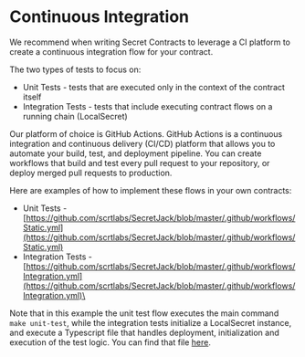 # Continuous Integration

We recommend when writing Secret Contracts to leverage a CI platform to create a continuous integration flow for your contract.&#x20;

The two types of tests to focus on:

* Unit Tests - tests that are executed only in the context of the contract itself
* Integration Tests - tests that include executing contract flows on a running chain (LocalSecret)

Our platform of choice is GitHub Actions. GitHub Actions is a continuous integration and continuous delivery (CI/CD) platform that allows you to automate your build, test, and deployment pipeline. You can create workflows that build and test every pull request to your repository, or deploy merged pull requests to production.

Here are examples of how to implement these flows in your own contracts:

* Unit Tests - [https://github.com/scrtlabs/SecretJack/blob/master/.github/workflows/Static.yml](https://github.com/scrtlabs/SecretJack/blob/master/.github/workflows/Static.yml)
* Integration Tests - [https://github.com/scrtlabs/SecretJack/blob/master/.github/workflows/Integration.yml](https://github.com/scrtlabs/SecretJack/blob/master/.github/workflows/Integration.yml)\


Note that in this example the unit test flow executes the main command `make unit-test`, while the integration tests initialize a LocalSecret instance, and execute a Typescript file that handles deployment, initialization and execution of the test logic. You can find that file [here](https://github.com/scrtlabs/SecretJack/blob/master/contract/tests/integration.ts).

